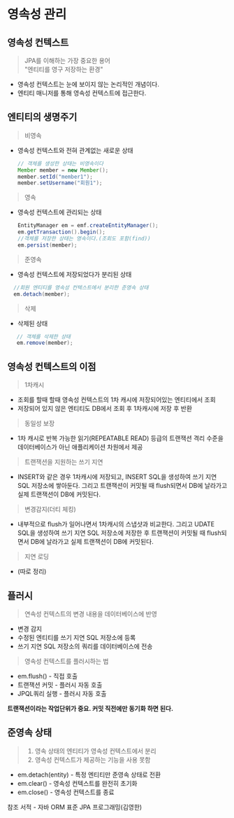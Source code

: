 # 영속성 관리

## 영속성 컨텍스트
> JPA를 이해하는 가장 중요한 용어  
> "엔티티를 영구 저장하는 환경"  


- 영속성 컨텍스트는 눈에 보이지 않는 논리적인 개념이다.
- 엔티티 매니저를 통해 영속성 컨텍스트에 접근한다.

## 엔티티의 생명주기
> 비영속
- 영속성 컨텍스트와 전혀 관계없는 새로운 상태
  ```java
  // 객체를 생성한 상태는 비영속이다
  Member member = new Member(); 
  member.setId("member1"); 
  member.setUsername("회원1");
  ```
>  영속
- 영속성 컨텍스트에 관리되는 상태
  ```java
  EntityManager em = emf.createEntityManager();
  em.getTransaction().begin();
  //객체를 저장한 상태는 영속이다.(조회도 포함(find))
  em.persist(member);
  ```
> 준영속
- 영속성 컨텍스트에 저장되었다가 분리된 상태
```java
  //회원 엔티티를 영속성 컨텍스트에서 분리한 준영속 상태
  em.detach(member);
```
> 삭제
- 삭제된 상태
```java
   // 객체를 삭제한 상태
   em.remove(member);
```

## 영속성 컨텍스트의 이점
> 1차캐시  
- 조회를 할때 할때 영속성 컨텍스트의 1차 캐시에 저장되어있는 엔티티에서 조회
- 저장되어 있지 않은 엔티티도 DB에서 조회 후 1차캐시에 저장 후 반환
> 동일성 보장  
- 1차 캐시로 반복 가능한 읽기(REPEATABLE READ) 등급의 트랜잭션 격리 수준을 데이터베이스가 아닌 애플리케이션 차원에서 제공
> 트랜잭션을 지원하는 쓰기 지연  
- INSERT와 같은 경우 1차캐시에 저장되고, INSERT SQL을 생성하여 쓰기 지연 SQL 저장소에 쌓아둔다. 그리고 트랜잭션이 커밋될 때 flush되면서 DB에 날라가고 실제 트랜잭션이 DB에 커밋된다.
> 변경감지(더티 체킹)
- 내부적으로 flush가 일어나면서 1차캐시의 스냅샷과 비교한다. 그리고 UDATE SQL을 생성하여 쓰기 지연 SQL 저장소에 저장한 후 트랜잭션이 커밋될 때 flush되면서 DB에 날라가고 실제 트랜잭션이 DB에 커밋된다.
> 지연 로딩  
- (따로 정리)

## 플러시
> 연속성 컨텍스트의 변경 내용을 데이터베이스에 반영  
- 변경 감지
- 수정된 엔티티를 쓰기 지연 SQL 저장소에 등록
- 쓰기 지연 SQL 저장소의 쿼리를 데이터베이스에 전송
  
> 영속성 컨텍스트를 플러시하는 법
- em.flush() - 직접 호출
- 트랜잭션 커밋 - 플러시 자동 호출
- JPQL쿼리 실행 - 플러시 자동 호출  
  
    
**트랜잭션이라는 작업단위가 중요. 커밋 직전에만 동기화 하면 된다.**

## 준영속 상태
> 1. 영속 상태의 엔티티가 영속성 컨텍스트에서 분리  
> 2. 영속성 컨텍스트가 제공하는 기능을 사용 못함
- em.detach(entity) - 특정 엔티티만 준영속 상태로 전환
- em.clear() - 영속성 컨텍스트를 완전히 초기화
- em.close() - 영속성 컨텍스트를 종료

참조 서적 - 자바 ORM 표준 JPA 프로그래밍(김영한)